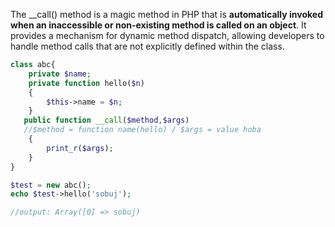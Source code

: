 The __call() method is a magic method in PHP that is **automatically invoked when an inaccessible or non-existing method is called on an object**. It provides a mechanism for dynamic method dispatch, allowing developers to handle method calls that are not explicitly defined within the class.

```php
class abc{
    private $name;
    private function hello($n)
    {
        $this->name = $n;
    }
   public function __call($method,$args) 
   //$method = function name(hello) / $args = value hoba
    {
        print_r($args);
    }
}

$test = new abc();
echo $test->hello('sobuj');

//output: Array([0] => sobuj)
```
